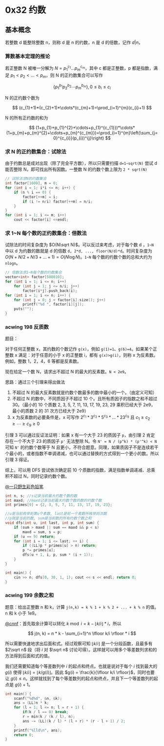 # 0x32 约数

## 基本概念

若整数 d 能整除整数 n，则称 d 是 n 的约数，n 是 d 的倍数，记作 $d|n$。

### 算数基本定理的推论

若正整数 N 被唯一分解为 $N=p_1^{c_1}...p_m^{c_m}$，其中 c 都是正整数，p 都是指数，满足 $p_1 < p_2 < ... < p_m$，则 N 的正约数集合可以写作

$$
\{p_{1}^{b_{1}}p_{2}^{b_{2}}\cdots p_{m}^{b_{m}}\}, 0\leq b_{i}\leq c_{i}
$$

N 的正约数个数为

$$
(c_{1}+1)*(c_{2}+1)*\cdots*(c_{m}+1)=\prod_{i=1}^{m}(c_{i}+1)
$$

N 的所有正约数的和为

$$
(1+p_{1}+p_{1}^{2}+\cdots+p_{1}^{c_{1}})*\cdots*(1+p_{m}+p_{m}^{2}+\cdots+p_{m}^{c_{m}})=\prod_{i=1}^{m}\left(\sum_{j=0}^{c_{i}}(p_{i})^{j}\right)
$$

### 求 N 的正约数集合：试除法

由于约数总是成对出现（除了完全平方数），所以只需要扫描 `d=1~sqrt(N)` 尝试 d 能否整除 N，即可找出所有因数。一整数 N 的约数个数上限为 `2 * sqrt(N)`

```c++
// 试除法求N的约数集合
int factor[1600], m = 0;
for (int i = 1; i*i <= n; i++) {
    if (n % i == 0) {
        factor[++m] = i;
        if (i != n/i) factor[++m] = n/i;
    }
}
for (int i = 1; i <= m; i++)
    cout << factor[i] <<endl;
```

### 求 1~N 每个数的正约数集合：倍数法

试除法的时间复杂度为 $O(N\sqrt N)$。可以反过来考虑，对于每个数 d ，`1~N` 中以 d 为约数的数就是 d 的倍数 `d, 2*d, ..., floor(N/d)*d`。时间复杂度为 $O(N + N/2 + N/3 + ... + 1) = O(N\log N)$。`1~N` 每个数的约数个数的总和大约为 `nlogn`。

```c++
// 倍数法求1~N每个数的约数集合
vector<int> factor[500010];
for (int i = 1; i <= n; i++)
    for (int j = 1; j <= n/i; j++)
        factor[i*j].push_back(i);
for (int i = 1; i <= n; i++) {
    for (int j = 0; j < factor[i].size(); j++)
        printf("%d ", factor[i][j]);
    puts("");
}
```

### acwing 198 反质数

题目：

对于任何正整数 x，其约数的个数记作 `g(x)`，例如 `g(1)=1`、`g(6)=4`。如果某个正整数 x 满足：对于任意的小于 x 的正整数 i，都有 `g(x)>g(i)`，则称 x 为反素数。例如，整数 1，2，4，6 等都是反素数。

现在给定一个数 N，请求出不超过 N 的最大的反素数。`N < 2e9`。

思路：通过三个引理来得出做法

1. 不超过 N 的最大反素数就是约数个数最多的数中最小的一个。（由定义可知）
2. 不超过 N 的数中，不同质因子不超过 10 个。且所有质因子的指数之和不超过 30。（最小的 10 个质数 2, 3, 5, 7, 11, 13, 17, 19, 23, 29 乘积已经大于 2e9，最小的质数 2 的 31 次方已经大于 2e9）
3. x 为反素数的必要条件是，x 可写作 $2^{c_1} * 3^{c_2} * 5^{c_3} * ... * 23^{c_{9}}$ 且 $c_1 \geq c_2 \geq \cdots \geq c_{9} \geq 0$

引理 3 可以通过反证法证明：如果 x 有一个大于 23 的质因子 `p`，由引理 2 肯定存在一个不大于 23 的质因子 `p'` 无法整除 N。令 `N' = N / (p^k) * (p'^k) < N` 可知 `N'` 的约数个数等于 N 且更小，不符合题意。同理，如果质因子不是连续若干个最小的，或者指数不单调递减，也可以通过替换的方式得到一个更小的数。所以引理 3 得证。

综上，可以用 DFS 尝试依次确定前 10 个质数的指数，满足指数单调递减、总乘积不超过 N，同时记录约数个数。

[@一只野生彩色铅笔](https://www.acwing.com/solution/content/47849/)

```c++
int n, s; //s记录当前最大约数个数的数
int maxd; //maxd记录当前最大约数个数的数的约数个数
int primes[9] = {2, 3, 5, 7, 11, 13, 17, 19, 23};

//u是当前枚举到第u个素数, last是前一个素数所枚举的次数
//p就是当前的数, sum是当前数的所有约数个数之和
void dfs(int u, int last, int p, int sum) {
    if (sum > maxd || sum == maxd && p < s) 
        maxd = sum, s = p;
    if (u == 9) return;
    for (int i = 1; i <= last; ++ i) {
        if ((LL)p * primes[u] > n) return;
        p *= primes[u];
        dfs(u + 1, i, p, sum * (i + 1));
    }
}

int main() {
    cin >> n; dfs(0, 30, 1, 1); cout << s << endl; return 0;
}
```

### acwing 199 余数之和

题意：给出正整数 n 和 k，计算 `j(n,k) = k % 1 + k % 2 + ... + k % n` 的值。n 和 k 小于 1e9。

[@cnnf](https://www.acwing.com/solution/content/1333/)：首先取余计算可以转化 $k \bmod i = k - \lfloor k/i \rfloor * i$，所以

$$
j(n, k) = n * k - \sum_{i=1}^n \lfloor k/i \rfloor * i
$$

所以需要快速地求出后面和式。经过观察可知 $\lfloor k/i \rfloor$ 是一个分段函数，且最多有 $2\sqrt n$ 段（将 $i$ 对 $\sqrt n$ 讨论可得）。这样就可以用多个等差数列求和的方法得到后面和式的值。

我们还需要知道每个等差数列中 $i$ 的起点和终点。也就是说对于每个 $i$ 找到最大的 $g(i)$ 使得 $\lfloor k/i \rfloor = \lfloor k/g(i) \rfloor$。因此 $g(i) = \frac{k}{\lfloor k/i \rfloor}$，同时也要让 $g(i) \leq n$。这样就找到了每个等差数列的起点和终点，并且下一个等差数列的起点是 $g(i) + 1$。

```c++
int main() {
    scanf("%d%d", &n, &k);
    ans = (LL)n * k;
    for (l = 1; l <= n; l = r + 1) {
        if(k / l == 0) break;
        r = min(k / (k / l), n);
        ans -= (LL)(k / l) * (l + r) * (r - l + 1) / 2;
    }
    printf("%lld\n", ans);
    return 0;
}
```